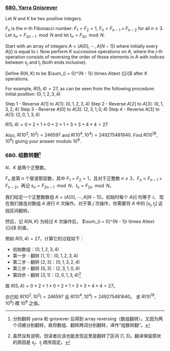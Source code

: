 ### [680. Yarra Gnisrever](https://projecteuler.net/problem=680)

Let $N$ and $K$ be two positive integers.

$F_n$ is the $n$-th Fibonacci number: $F_1 = F_2 = 1$, $F_n = F_{n - 1} + F_{n - 2}$ for all $n \geq 3$.
Let $s_n = F_{2n - 1} \mod N$ and let $t_n = F_{2n} \mod N$.

Start with an array of integers $A = (A[0], \cdots, A[N - 1])$ where initially every $A\text{[}i]$ is equal to $i$.
Now perform $K$ successive operations on $A$, where the $j$-th operation consists of reversing the order of those elements in $A$ with indices between $s_j$ and $t_j$ (both ends inclusive).

Define $R(N,K)$ to be $\sum_{i = 0}^{N - 1}i \times A\text {[}i]$ after $K$ operations.

For example, $R(5, 4) = 27$, as can be seen from the following procedure:
Initial position: $(0, 1, 2, 3, 4)$

Step 1 - Reverse $A[1]$ to $A[1]$: $(0, 1, 2, 3, 4)$
Step 2 - Reverse $A[2]$ to $A[3]$: $(0, 1, 3, 2, 4)$
Step 3 - Reverse $A[0]$ to $A[3]$: $(2, 3, 1, 0, 4)$
Step 4 - Reverse $A[3]$ to $A[1]$: $(2, 0, 1, 3, 4)$

$R(5, 4) = 0 \times 2 + 1 \times 0 + 2 \times 1 + 3 \times 3 + 4 \times 4 = 27$

Also, $R(10^2, 10^2) = 246597$ and $R(10^4, 10^4) = 249275481640$.
Find $R(10^{18}, 10^6)$ giving your answer modulo $10^9$.

### 680. 组数转翻[^1]

$N$、$K$ 是两个正整数。

$F_n$ 是第 $n$ 个斐波那契数，其中 $F_1 = F_2 = 1$，且对于正整数 $n \geq 3$，$F_n = F_{n - 1} + F_{n - 2}$。再记 $s_n = F_{2n - 1} \mod N$、$t_n = F_{2n} \mod N$。

我们给定一个正整数数组 $A = (A[0], \cdots, A[N - 1])$。初始时每个 $A\text{[}i]$ 均等于 $i$。
现在我们接连对数组 $A$ 进行 $K$ 次操作。对于第 $j$ 次操作，你需要将 $A$ 中的 $[s_j, t_j]$ 这段区间翻转。 

然后，记 $R(N,K)$ 为经过 $K$ 次操作后， $\sum_{i = 0}^{N - 1}i \times A\text {[}i]$ 的值。

例如 $R(5, 4) = 27$，计算它的过程如下：

- 初始数组：$(0, 1, 2, 3, 4)$
- 第一步 - 翻转 $[1,1]$：$(0, 1, 2, 3, 4)$
- 第二步 - 翻转 $[2,3]$：$(0, 1, 3, 2, 4)$
- 第三步 - 翻转 $[0,3]$：$(2, 3, 1, 0, 4)$
- 第四步 - 翻转 $[3,1]$：$(2, 0, 1, 3, 4)$[^2]

故 $R(5, 4) = 0 \times 2 + 1 \times 0 + 2 \times 1 + 3 \times 3 + 4 \times 4 = 27$。

亦已知 $R(10^2, 10^2) = 246597$ 且 $R(10^4, 10^4) = 249275481640$。
求 $R(10^{18}, 10^6)$ 模 $10^9$ 之值。

[^1]: 分别翻转 yarra 和 gnisrever 后得到 array reversing（数组翻转）。又因为两个词被分别翻转，故将数组、翻转两词分别翻转，译作“组数转翻”。

[^2]: 虽然没有说明，但读者应该也能发现这里是翻转了区间 $[1,3]$。翻译保留原状的原因是 $s_j$、$t_j$ 顺序固定。